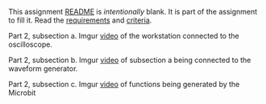 This assignment [README](README.md) is _intentionally_ blank. It is part of the assignment to fill it. Read the [requirements](requirements.md) and [criteria](criteria.md).

Part 2, subsection a. Imgur [video](https://imgur.com/a/HzCuyRR) of the workstation connected to the oscilloscope.

Part 2, subsection b. Imgur [video](https://imgur.com/a/rWE1h2B) of subsection a being connected to the waveform generator.

Part 2, subsection c. Imgur [video](https://imgur.com/a/4ZN2v9V) of functions being generated by the Microbit


